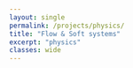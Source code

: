```yaml
---
layout: single
permalink: /projects/physics/
title: "Flow & Soft systems"
excerpt: "physics"
classes: wide
---
```


<!-- I'm passionate about fluid dynamics, across the length and time scales
they operate in - be it Stokes, intermediate or turbulent flows, and
concomitant applications. I'm interested in fluid physics, numerical
simulations of fluid flows—especially concerning fluid-structure interaction,
numerical algorithms, high performance and parallel computing, flow and
instability control, aeroacoustics and control and possibly applying learning
techniques in fluids. Thus the core of my present (and future) research is broadly
in applied math, HPC, theoretical and applied mechanics and dynamical system concepts.
{: style="text-align: justify;"} -->

<!-- # Flow-structure interaction

Simulating the physics of flow-structure interaction has been the focus of my work
in graduate school so far. I work with [Prof.Mattia Gazzola](http://mattia-lab.com/)
and use the remeshed Vortex Method (rVM) in simulating these flows. Shown below is
an animation of our simulation (including an impulsive start) of a simple flow past
a two dimensional body.
{: style="text-align: justify;"} -->

<!-- <figure class="align-center">
  <img src="{{site.url}}{{site.baseurl}}/assets/images/research/rch_fpc_anim.gif" alt="">
  <figcaption>Flow past a cylinder, Re=300.</figcaption>
</figure> -->

<!-- # Viscous Streaming
Oscillatory flows initiated by solid bodies in harmonic motions are immensely
rich in their dynamics. Low-amplitude oscillations of simple bodies lead to a
well-studied phenomenon called viscous streaming, and high amplitude motions
(with and without flow separation) are classified as Keulegan–Carpenter (KC)
flows. The non-linear nature of the Navier–Stokes equations leads to a significant
rectified (aka steady) component in the case of streaming, while higher modes kick
in for KC flows.
{: style="text-align: justify;"}
 -->

<!-- While the math (for streaming) has been set in stone for some time now, the physics
of streaming, in its varied form and function is IMHO, still elusive. I'm hunting
for these mechanics through two dimensional direct numerical investigations.
I am involved in scientific software development for fluid dynamics in the lab, working
on topics such as numerics, applied math, HPC, dynamical systems (Model reduction,
FTLE), programming, visualization and data analysis.
{: style="text-align: justify;"}
 -->

<!-- [Here's a poster about streaming](https://www.instagram.com/p/BcseNTon6VY/)
 <figure class="align-center">
  <img src="{{site.url}}{{site.baseurl}}/assets/images/research/placeholder.png" alt="">
  <figcaption>Viscous streaming from an ellipse.</figcaption>
</figure> -->

<!-- # Flow Control using ZNMF Devices
We stand to gain immensely by manipulating fluid flows - in ways more than
one can think of! An essential part of control is knowing the global dynamics
of the system - which is usually unavailable in complicated scenarios like flow
past a bluff, or for that matter, a streamlined body. Model order reduction comes
in handy - but understanding the basic flow dynamics is also insightful in the
task of achieving perfect flow control.
{: style="text-align: justify;"}

I investigated the dynamics of (un)controlled flow past a NACA 0012 airfoil at
moderate Reynolds numbers, ultimately to achieve separation control in turbomachines
(where separation is responsible for performance degradation) and mUAVs.
Control was achieved through ZNMF (Zero-Net Mass Flux) devices or synthetic
jets. Flows due to ZNMFs are closely related to viscous streaming/KC flows
because their origin is similar—they involve periodically oscillating structures
that manipulate surrounding fluid. This work with
[Prof. Shyama Prasad Das](http://mech.iitm.ac.in/Faculty/spdas/home.php) at
[IIT Madras](https://www.iitm.ac.in/) involved us carrying out a parametric study
to come up with a phase space relating the jet characteristics with the load and
separation performance. Based on flow characteristics, we could see that properly
aligned ZNMF devices assists in separation control by imparting high momentum fluid
into the freestream when blowing and removing low momentum fluid near the walls while
sucking. They use the inherent energy in the freestream flow to achieve desired control.
We also tried non-harmonic oscillations, but it didn't have too much of an impact
in the regime that we were operating in.
{: style="text-align: justify;"}

<figure class="align-center">
  <img src="{{site.url}}{{site.baseurl}}/assets/images/research/znmf_stream.png" alt="">
  <figcaption>The effect of a synthetic jet : (a) A stalled NACA0012 airfoil at AoA = 20°,
  (b) Actuating with the right set of parameters streamlines the body and (c) The wrong set
  of parameters degrades the lift and stall performance.</figcaption>
</figure>

Due credits to Prof. Mattia for developing the core of the FSI-rVM code, which
I have used to simulate the results shown in much of this website
{: .notice--info} -->
